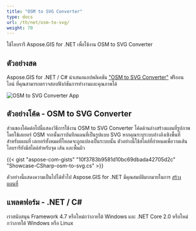 ```yaml
---
title: "OSM to SVG Converter"
type: docs
url: /th/net/osm-to-svg/
weight: 70
---
```


ใช้ไลบรารี Aspose.GIS for .NET เพื่อใช้งาน OSM to SVG Converter

## **ตัวอย่างสด**

Aspose.GIS for .NET / C# นำเสนอแอปพลิเคชัน ["OSM to SVG Converter"](https://products.aspose.app/gis/viewer/osm-to-svg) ฟรีออนไลน์ ที่คุณสามารถตรวจสอบฟังก์ชันการทำงานและคุณภาพได้

![OSM to SVG Converter App](viewer.png)

## **ตัวอย่างโค้ด - OSM to SVG Converter**

ส่วนของโค้ดต่อไปนี้แสดงวิธีการใช้งาน OSM to SVG Converter โค้ดด้านล่างสร้างแผนที่รูปภาพโดยใช้เลเยอร์ OSM จากนั้นเราบันทึกแผนที่เป็นรูปแบบ SVG หากคุณระบุระบบอ้างอิงเชิงพื้นที่สำหรับแผนที่ เลเยอร์ทั้งหมดที่โหลดจะถูกแปลงเป็นระบบนั้น 
ตัวอย่างนี้ใช้สไตล์ที่กำหนดเพื่อวาดเส้น ไลบรารียังมีสไตล์สำหรับจุด เส้น และพื้นผิว

{{< gist "aspose-com-gists" "10f3783b9581d10bc69dbada42705d2c" "Showcase-CSharp-osm-to-svg.cs" >}}

ตัวอย่างนี้แสดงความเป็นไปได้ทั่วไป Aspose.GIS for .NET มีคุณสมบัติมากมายในการ [สร้างแผนที่](https://docs.aspose.com/gis/net/map-rendering/)

## **แพลตฟอร์ม - .NET / C#**

เราสนับสนุน Framework 4.7 หรือใหม่กว่าภายใต้ Windows และ .NET Core 2.0 หรือใหม่กว่าภายใต้ Windows หรือ Linux
